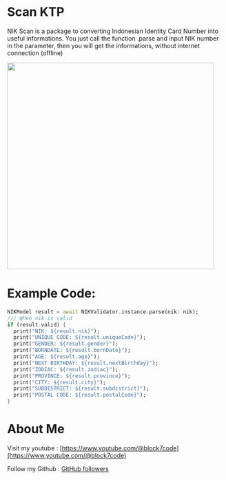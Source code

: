 
# Scan KTP

NIK Scan is a package to converting Indonesian Identity Card Number into useful informations.
You just call the function .parse and input NIK number in the parameter, then you will get the informations, without internet connection (offline)

<img src="https://i.ibb.co/B4716Rt/IMG-20210220-184403.jpg" height="480px">

# Example Code:
```dart
NIKModel result = await NIKValidator.instance.parse(nik: nik);
/// When nik is valid
if (result.valid) {
  print("NIK: ${result.nik}");
  print("UNIQUE CODE: ${result.uniqueCode}");
  print("GENDER: ${result.gender}");
  print("BORNDATE: ${result.bornDate}");
  print("AGE: ${result.age}");
  print("NEXT BIRTHDAY: ${result.nextBirthday}");
  print("ZODIAC: ${result.zodiac}");
  print("PROVINCE: ${result.province}");
  print("CITY: ${result.city}");
  print("SUBDISTRICT: ${result.subdistrict}");
  print("POSTAL CODE: ${result.postalCode}");
}
```

# About Me
Visit my youtube : [https://www.youtube.com/@block7code](https://www.youtube.com/@block7code)

Follow my Github : [GitHub followers](https://github.com/block7code?tab=followers)


